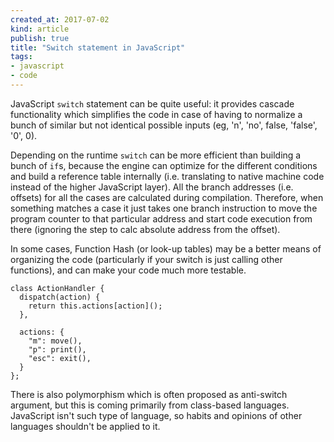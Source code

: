 ```yaml
---
created_at: 2017-07-02 
kind: article
publish: true
title: "Switch statement in JavaScript"
tags:
- javascript
- code
---
```


JavaScript `switch` statement can be quite useful: it provides cascade functionality which simplifies the code in case of having to normalize a bunch of similar but not identical possible inputs (eg, 'n', 'no', false, 'false', '0', 0).

Depending on the runtime `switch` can be more efficient than building a bunch of `if`s, because the engine can optimize for the different conditions and build a reference table internally (i.e. translating to native machine code instead of the higher JavaScript layer). All the branch addresses (i.e. offsets) for all the cases are calculated during compilation. Therefore, when something matches a case it just takes one branch instruction to move the program counter to that particular address and start code execution from there (ignoring the step to calc absolute address from the offset).

In some cases, Function Hash (or look-up tables) may be a better means of organizing the code (particularly if your switch is just calling other functions), and can make your code much more testable.

```
class ActionHandler {
  dispatch(action) {
    return this.actions[action]();
  },

  actions: {
    "m": move(),
    "p": print(),
    "esc": exit(),
  }
};
```

There is also polymorphism which is often proposed as anti-switch argument, but this is coming primarily from class-based languages. JavaScript isn't such type of language, so habits and opinions of other languages shouldn't be applied to it.

